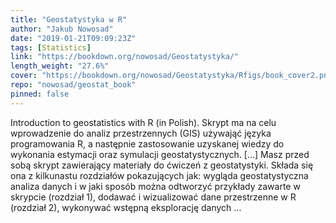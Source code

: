 ```yaml
---
title: "Geostatystyka w R"
author: "Jakub Nowosad"
date: "2019-01-21T09:09:23Z"
tags: [Statistics]
link: "https://bookdown.org/nowosad/Geostatystyka/"
length_weight: "27.6%"
cover: "https://bookdown.org/nowosad/Geostatystyka/Rfigs/book_cover2.png"
repo: "nowosad/geostat_book"
pinned: false
---
```


Introduction to geostatistics with R (in Polish). Skrypt ma na celu wprowadzenie do analiz przestrzennych (GIS) używająć języka programowania R, a następnie zastosowanie uzyskanej wiedzy do wykonania estymacji oraz symulacji geostatystycznych. [...] Masz przed sobą skrypt zawierający materiały do ćwiczeń z geostatystyki.
Składa się ona z kilkunastu rozdziałów pokazujących jak: wygląda geostatystyczna analiza danych i w jaki sposób można odtworzyć przykłady zawarte w skrypcie (rozdział 1), dodawać i wizualizować dane przestrzenne w R (rozdział 2), wykonywać wstępną eksplorację danych ...
